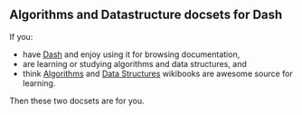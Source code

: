 ## Algorithms and Datastructure docsets for Dash

If you:
 * have [Dash](http://kapeli.com/dash) and enjoy using it for browsing documentation,
 * are learning or studying algorithms and data structures, and
 * think [Algorithms](http://en.wikibooks.org/wiki/Algorithms) and [Data Structures](http://en.wikibooks.org/wiki/Data_Structures) wikibooks are awesome source for learning.

Then these two docsets are for you.